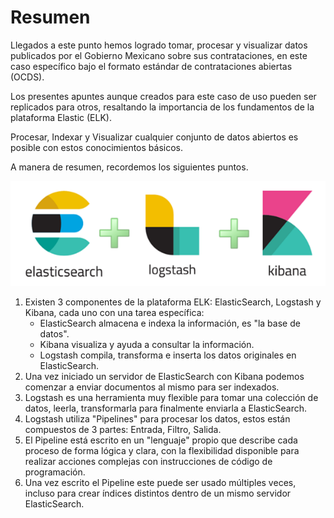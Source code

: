 # Resumen

Llegados a este punto hemos logrado tomar, procesar y visualizar datos publicados por el Gobierno Mexicano sobre sus
contrataciones, en este caso específico bajo el formato estándar de contrataciones abiertas (OCDS).

Los presentes apuntes aunque creados para este caso de uso pueden ser replicados para otros, resaltando la importancia
de los fundamentos de la plataforma Elastic (ELK).

Procesar, Indexar y Visualizar cualquier conjunto de datos abiertos
es posible con estos conocimientos básicos.

A manera de resumen, recordemos los siguientes puntos.

![Plataforma ELK](elk.png "Plataforma ELK")

1. Existen 3 componentes de la plataforma ELK: ElasticSearch, Logstash y Kibana, cada uno con una tarea específica:
    - ElasticSearch almacena e indexa la información, es "la base de datos".
    - Kibana visualiza y ayuda a consultar la información.
    - Logstash compila, transforma e inserta los datos originales en ElasticSearch.
1. Una vez iniciado un servidor de ElasticSearch con Kibana podemos comenzar a enviar documentos al mismo para ser indexados.
1. Logstash es una herramienta muy flexible para tomar una colección de datos, leerla, transformarla para finalmente enviarla
a ElasticSearch.
1. Logstash utiliza "Pipelines" para procesar los datos, estos están compuestos de 3 partes: Entrada, Filtro, Salida.
1. El Pipeline está escrito en un "lenguaje" propio que describe cada proceso de forma lógica y clara, con la flexibilidad
disponible para realizar acciones complejas con instrucciones de código de programación.
1. Una vez escrito el Pipeline este puede ser usado múltiples veces, incluso para crear índices distintos dentro de un mismo
servidor ElasticSearch.
